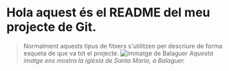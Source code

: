 # Hola aquest és el README del meu projecte de Git.
> Normalment aquests tipus de fitxers s'utilitzen per descriure de forma esqueta de que va tot el projecte.
![Immatge de Balaguer](https://cdn01.segre.com/uploads/imagenes/bajacalidad/2019/05/08/_4262761_a7604fb5.jpg?ca35722f4b2548e7d08101cdb6e03eef)
*Aquesta imatge ens mostra la iglèsia de Santa Maria, a Balaguer.*
